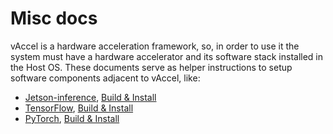 # Misc docs

vAccel is a hardware acceleration framework, so, in order to use it the system
must have a hardware accelerator and its software stack installed in the Host
OS. These documents serve as helper instructions to setup software components
adjacent to vAccel, like:

- [Jetson-inference](https://github.com/dusty-nv/jetson-inference), [Build & Install](jetson.md)
- [TensorFlow](https://github.com/tensorflow/tensorflow), [Build & Install](tf.md)
- [PyTorch](https://github.com/pytorch/pytorch), [Build & Install](pytorch.md)
